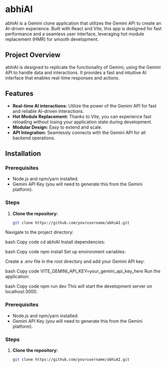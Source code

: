# abhiAI

abhiAI is a Gemini clone application that utilizes the Gemini API to create an AI-driven experience. Built with React and Vite, this app is designed for fast performance and a seamless user interface, leveraging hot module replacement (HMR) for smooth development.


## Project Overview

abhiAI is designed to replicate the functionality of Gemini, using the Gemini API to handle data and interactions. It provides a fast and intuitive AI interface that enables real-time responses and actions.

## Features

- **Real-time AI interactions:** Utilize the power of the Gemini API for fast and reliable AI-driven interactions.
- **Hot Module Replacement:** Thanks to Vite, you can experience fast reloading without losing your application state during development.
- **Modular Design:** Easy to extend and scale.
- **API Integration:** Seamlessly connects with the Gemini API for all backend operations.

## Installation

   ### Prerequisites
   
   - Node.js and npm/yarn installed.
   - Gemini API Key (you will need to generate this from the Gemini platform).

### Steps

1. **Clone the repository:**

   ```bash
   git clone https://github.com/yourusername/abhiAI.git
Navigate to the project directory:

bash
Copy code
cd abhiAI
Install dependencies:

bash
Copy code
npm install
Set up environment variables:

Create a .env file in the root directory and add your Gemini API key:

bash
Copy code
VITE_GEMINI_API_KEY=your_gemini_api_key_here
Run the application:

bash
Copy code
npm run dev
This will start the development server on localhost:3000.

### Prerequisites

- Node.js and npm/yarn installed.
- Gemini API Key (you will need to generate this from the Gemini platform).

### Steps

1. **Clone the repository:**

   ```bash
   git clone https://github.com/yourusername/abhiAI.git
